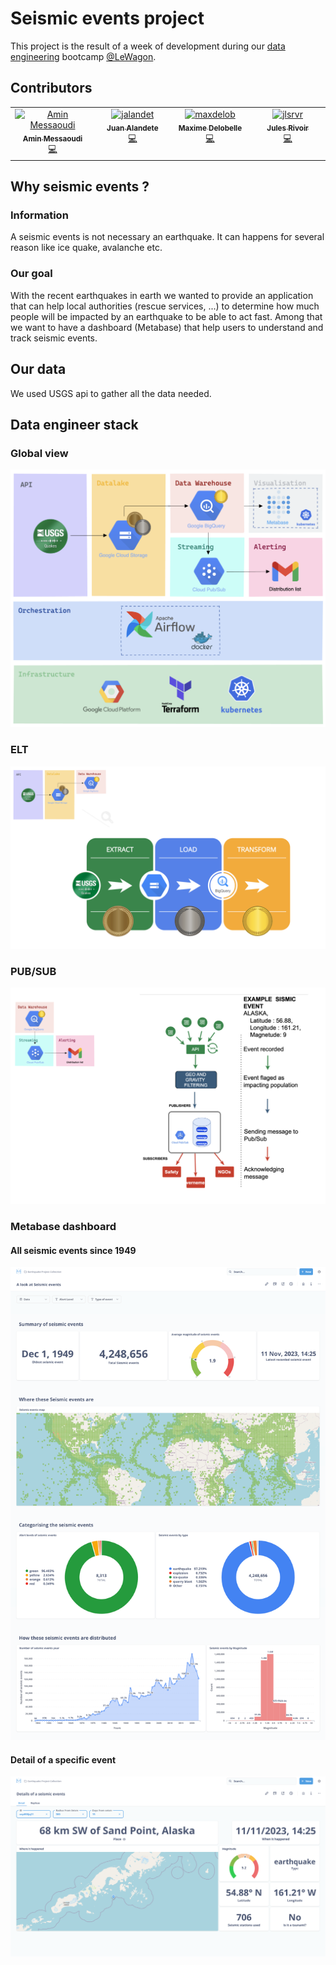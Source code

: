 # Seismic events project

This project is the result of a week of development during our [data engineering](https://info.lewagon.com/en/data-engineering) bootcamp [@LeWagon](https://github.com/lewagon).

## Contributors

<table>
   <tbody>
     <tr>
       <td align="center" valign="top" width="14.28%"><a href="https://github.com/messaoudia"><img src="https://avatars.githubusercontent.com/u/4719434?v=4?s=100" width="100px;" alt="Amin Messaoudi"/><br /><sub><b>Amin Messaoudi</b></sub></a><br /><a href="https://github.com/batch1413-earthquake/earthquake-project/commits?author=messaoudia" title="Code">💻</a></td>
       <td align="center" valign="top" width="14.28%"><a href="https://github.com/jalandet"><img src="https://avatars.githubusercontent.com/u/40422792?v=4?s=100" width="100px;" alt="jalandet"/><br /><sub><b>Juan Alandete</b></sub></a><br /><a href="https://github.com/batch1413-earthquake/earthquake-project/commits?author=jalandet" title="Code">💻</a></td>
       <td align="center" valign="top" width="14.28%"><a href="https://github.com/maxdelob"><img src="https://avatars.githubusercontent.com/u/8874607?v=4?s=100" width="100px;" alt="maxdelob"/><br /><sub><b>Maxime Delobelle</b></sub></a><br /><a href="https://github.com/batch1413-earthquake/earthquake-project/commits?author=maxdelob" title="Code">💻</a></td>
       <td align="center" valign="top" width="14.28%"><a href="https://github.com/jlsrvr"><img src="https://avatars.githubusercontent.com/u/24507606?v=4" width="100px;" alt="jlsrvr"/><br /><sub><b>Jules Rivoir</b></sub></a><br /><a href="https://github.com/batch1413-earthquake/earthquake-project/commits?author=maxdelob" title="Code">💻</a></td>
     </tr>
   </tbody>
 </table>

## Why seismic events ?

### Information

A seismic events is not necessary an earthquake. It can happens for several reason like ice quake, avalanche etc.

### Our goal

With the recent earthquakes in earth we wanted to provide an application that can help local authorities (rescue services, ...) to determine how much people will be impacted by an earthquake to be able to act fast.
Among that we want to have a dashboard (Metabase) that help users to understand and track seismic events.

## Our data

We used USGS api to gather all the data needed.

## Data engineer stack

### Global view

![](images/stack.png)

### ELT

![](images/elt.png)

### PUB/SUB

![](images/pub_sub.png)

### Metabase dashboard

#### All seismic events since 1949

![](images/all_seismic_events.png)

#### Detail of a specific event

![](images/detail_of_a_seismic_event.png)
